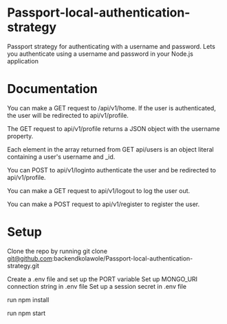 # Passport-local-authentication-strategy
Passport strategy for authenticating with a username and password. Lets you authenticate using a username and password in your Node.js application

# Documentation

You can make a GET request to /api/v1/home. If the user is authenticated, the user will be redirected to api/v1/profile.

The GET request to api/v1/profile returns a JSON object with the username property.

Each element in the array returned from GET api/users is an object literal containing a user's username and _id.

You can POST to api/v1/loginto authenticate the user and be redirected to api/v1/profile.

You can make a GET request to api/v1/logout to log the user out.

You can make a POST request to api/v1/register to register the user.

# Setup
Clone the repo by running git clone git@github.com:backendkolawole/Passport-local-authentication-strategy.git

Create a .env file and set up the PORT variable 
Set up MONGO_URI connection string in .env file
Set up a session secret in .env file

run npm install

run npm start
